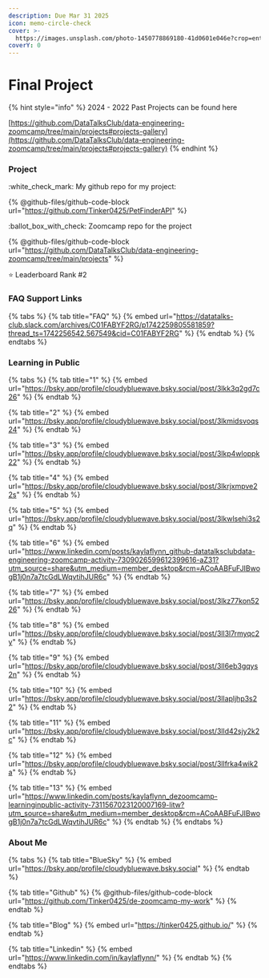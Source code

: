 ```yaml
---
description: Due Mar 31 2025
icon: memo-circle-check
cover: >-
  https://images.unsplash.com/photo-1450778869180-41d0601e046e?crop=entropy&cs=srgb&fm=jpg&ixid=M3wxOTcwMjR8MHwxfHNlYXJjaHw0fHxwZXRzfGVufDB8fHx8MTc0MTkxNjk1MXww&ixlib=rb-4.0.3&q=85
coverY: 0
---
```


# Final Project

{% hint style="info" %}
2024 - 2022 Past Projects can be found here

[https://github.com/DataTalksClub/data-engineering-zoomcamp/tree/main/projects#projects-gallery](https://github.com/DataTalksClub/data-engineering-zoomcamp/tree/main/projects#projects-gallery)
{% endhint %}

### Project

:white\_check\_mark: My github repo for my project:

{% @github-files/github-code-block url="https://github.com/Tinker0425/PetFinderAPI" %}

:ballot\_box\_with\_check: Zoomcamp repo for the project

{% @github-files/github-code-block url="https://github.com/DataTalksClub/data-engineering-zoomcamp/tree/main/projects" %}

:star: Leaderboard Rank #2&#x20;

### FAQ Support Links

{% tabs %}
{% tab title="FAQ" %}
{% embed url="https://datatalks-club.slack.com/archives/C01FABYF2RG/p1742259805581859?thread_ts=1742256542.567549&cid=C01FABYF2RG" %}
{% endtab %}
{% endtabs %}

### Learning in Public

{% tabs %}
{% tab title="1" %}
{% embed url="https://bsky.app/profile/cloudybluewave.bsky.social/post/3lkk3q2gd7c26" %}
{% endtab %}

{% tab title="2" %}
{% embed url="https://bsky.app/profile/cloudybluewave.bsky.social/post/3lkmidsvoqs24" %}
{% endtab %}

{% tab title="3" %}
{% embed url="https://bsky.app/profile/cloudybluewave.bsky.social/post/3lkp4wloppk22" %}
{% endtab %}

{% tab title="4" %}
{% embed url="https://bsky.app/profile/cloudybluewave.bsky.social/post/3lkrjxmpve22s" %}
{% endtab %}

{% tab title="5" %}
{% embed url="https://bsky.app/profile/cloudybluewave.bsky.social/post/3lkwlsehi3s2q" %}
{% endtab %}

{% tab title="6" %}
{% embed url="https://www.linkedin.com/posts/kaylaflynn_github-datatalksclubdata-engineering-zoomcamp-activity-7309026599612399616-aZ31?utm_source=share&utm_medium=member_desktop&rcm=ACoAABFuFJIBwogB1j0n7a7tcGdLWqvtihJUR6c" %}
{% endtab %}

{% tab title="7" %}
{% embed url="https://bsky.app/profile/cloudybluewave.bsky.social/post/3lkz77kon5226" %}
{% endtab %}

{% tab title="8" %}
{% embed url="https://bsky.app/profile/cloudybluewave.bsky.social/post/3ll3l7rmyqc2y" %}
{% endtab %}

{% tab title="9" %}
{% embed url="https://bsky.app/profile/cloudybluewave.bsky.social/post/3ll6eb3gqys2n" %}
{% endtab %}

{% tab title="10" %}
{% embed url="https://bsky.app/profile/cloudybluewave.bsky.social/post/3llapljhp3s22" %}
{% endtab %}

{% tab title="11" %}
{% embed url="https://bsky.app/profile/cloudybluewave.bsky.social/post/3lld42sjy2k2c" %}
{% endtab %}

{% tab title="12" %}
{% embed url="https://bsky.app/profile/cloudybluewave.bsky.social/post/3llfrka4wik2a" %}
{% endtab %}

{% tab title="13" %}
{% embed url="https://www.linkedin.com/posts/kaylaflynn_dezoomcamp-learninginpublic-activity-7311567023120007169-litw?utm_source=share&utm_medium=member_desktop&rcm=ACoAABFuFJIBwogB1j0n7a7tcGdLWqvtihJUR6c" %}
{% endtab %}
{% endtabs %}

### About Me

{% tabs %}
{% tab title="BlueSky" %}
{% embed url="https://bsky.app/profile/cloudybluewave.bsky.social" %}
{% endtab %}

{% tab title="Github" %}
{% @github-files/github-code-block url="https://github.com/Tinker0425/de-zoomcamp-my-work" %}
{% endtab %}

{% tab title="Blog" %}
{% embed url="https://tinker0425.github.io/" %}
{% endtab %}

{% tab title="Linkedin" %}
{% embed url="https://www.linkedin.com/in/kaylaflynn/" %}
{% endtab %}
{% endtabs %}
